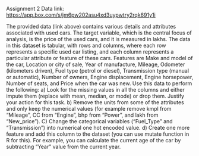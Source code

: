Assignment 2 Data link: https://app.box.com/s/jm6pw202asu4xd3uypwtry2rqk691y1i

The provided data (link above) contains various details and attributes associated with used cars. The target variable, which is the central focus of analysis, is the price of the used cars, and it is measured in lakhs. The data in this dataset is tabular, with rows and columns, where each row represents a specific used car listing, and each column represents a particular attribute or feature of these cars. Features are Make and model of the car, Location or city of sale, Year of manufacture, Mileage, Odometer (kilometers driven), Fuel type (petrol or diesel), Transmission type (manual or automatic), Number of owners, Engine displacement, Engine horsepower, Number of seats, and Price when the car was new. Use this data to perform the following: a) Look for the missing values in all the columns and either impute them (replace with mean, median, or mode) or drop them. Justify your action for this task. b) Remove the units from some of the attributes and only keep the numerical values (for example remove kmpl from “Mileage”, CC from “Engine”, bhp from “Power”, and lakh from “New_price”). C) Change the categorical variables (“Fuel_Type” and “Transmission”) into numerical one hot encoded value. d) Create one more feature and add this column to the dataset (you can use mutate function in R for this). For example, you can calculate the current age of the car by subtracting “Year” value from the current year.
